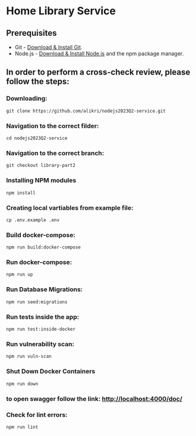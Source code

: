 # Home Library Service

## Prerequisites

- Git - [Download & Install Git](https://git-scm.com/downloads).
- Node.js - [Download & Install Node.js](https://nodejs.org/en/download/) and the npm package manager.

## In order to perform a cross-check review, please follow the steps:

### Downloading:
```
git clone https://github.com/alikri/nodejs2023Q2-service.git
```
### Navigation to the correct filder:
```
cd nodejs2023Q2-service
```
### Navigation to the correct branch:
```
git checkout library-part2
```
### Installing NPM modules
```
npm install
```
### Creating local vartiables from example file:
```
cp .env.example .env
```
### Build docker-compose: 
```
npm run build:docker-compose
```
### Run docker-compose:
```
npm run up
```
### Run Database Migrations:
```
npm run seed:migrations
```
### Run tests inside the app:
```
npm run test:inside-docker
```
### Run vulnerability scan:
```
npm run vuln-scan
```
### Shut Down Docker Containers
```
npm run down
```


### to open swagger follow the link:  [http://localhost:4000/doc/](http://localhost:4000/doc/) 

### Check for lint errors:
```
npm run lint
```
